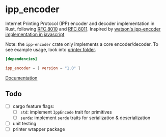 # ipp_encoder

Internet Printing Protocol (IPP) encoder and decoder implementation in Rust, following [RFC 8010][rfc-8010] and [RFC 8011][rfc-8011]. Inspired by [watson's ipp-encoder implementation in javascript][waston/ipp-encoder]

Note: the `ipp-encoder` crate only implements a core encoder/decoder. To see example usage, look into [printer folder](./printer/src/main.rs).

```toml
[dependencies]

ipp_encoder = { version = "1.0" }
```

[Documentation][docs]

## Todo

- [ ] cargo feature flags:
  - [ ] `std`: implement `IppEncode` trait for primitives
  - [ ] `serde`: implement `serde` traits for serialization & deserialization
- [ ] unit testing
- [ ] printer wrapper package

[rfc-8010]: https://datatracker.ietf.org/doc/html/rfc8010
[rfc-8011]: https://datatracker.ietf.org/doc/html/rfc8011
[waston/ipp-encoder]: https://github.com/watson/ipp-encoder
[docs]: https://docs.rs/ipp_encoder

